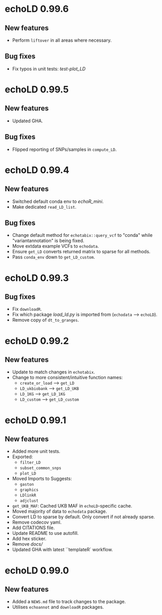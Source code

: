# echoLD 0.99.6

## New features

* Perform `liftover` in all areas where necessary. 

## Bug fixes

* Fix typos in unit tests: *test-plot_LD*

# echoLD 0.99.5

## New features

* Updated GHA. 

## Bug fixes

* Flipped reporting of SNPs/samples in `compute_LD`. 

# echoLD 0.99.4

## New features

* Switched default conda env to *echoR_mini*. 
* Make dedicated `read_LD_list`.

## Bug fixes

* Change default method for `echotabix::query_vcf` to 
"conda" while "variantannotation" is being fixed. 
* Move extdata example VCFs to `echodata`. 
* Ensure `get_LD` converts returned matrix to sparse for all methods. 
* Pass `conda_env` down to `get_LD_custom`. 

# echoLD 0.99.3

## Bug fixes

* Fix `downloadR`.
* Fix which package *load_ld.py* is imported from (`echodata` --> `echoLD`).
* Remove copy of `dt_to_granges`. 

# echoLD 0.99.2

## New features

* Update to match changes in `echotabix`.
* Change to more consistent/intuitive function names:
    - `create_or_load` --> `get_LD`
    - `LD_ukbiobank` --> `get_LD_UKB`
    - `LD_1KG` --> `get_LD_1KG`
    - `LD_custom` --> `get_LD_custom`



# echoLD 0.99.1

## New features

* Added more unit tests.  
* Exported:
    + `filter_LD`
    + `subset_common_snps`
    + `plot_LD`
* Moved Imports to Suggests:
    + `gaston`
    + `graphics` 
    + `LDlinkR`
    + `adjclust`
* `get_UKB_MAF`: Cached UKB MAF in `echoLD`-specific cache.  
* Moved majority of data to `echodata` package. 
* Convert LD to sparse by default. Only convert if not already sparse. 
* Remove codecov yaml. 
* Add CITATIONS file.
* Update README to use autofill. 
* Add hex sticker. 
* Remove *docs/*
* Updated GHA with latest ``templateR` workflow. 

# echoLD 0.99.0

## New features

* Added a `NEWS.md` file to track changes to the package.
* Utilises `echoannot` and `downloadR` packages. 
